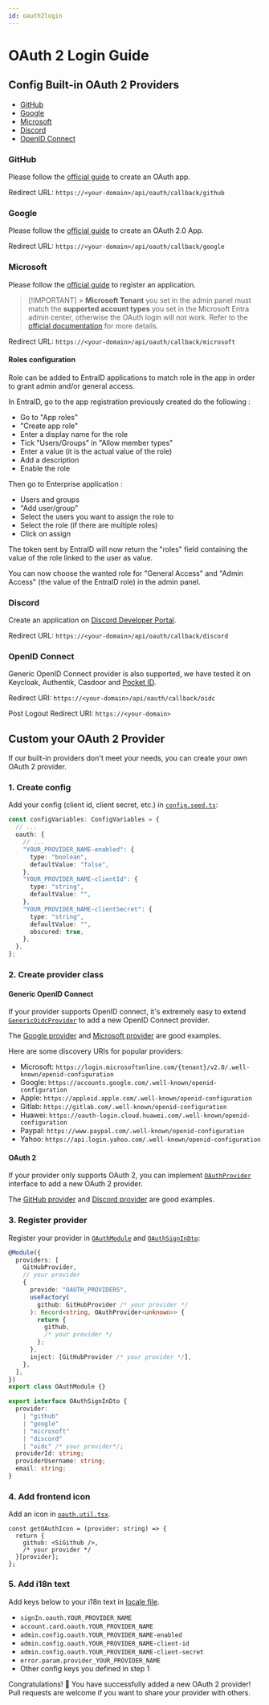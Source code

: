 ```yaml
---
id: oauth2login
---
```


# OAuth 2 Login Guide

## Config Built-in OAuth 2 Providers

- [GitHub](#github)
- [Google](#google)
- [Microsoft](#microsoft)
- [Discord](#discord)
- [OpenID Connect](#openid-connect)

### GitHub

Please follow the [official guide](https://docs.github.com/en/apps/oauth-apps/building-oauth-apps/creating-an-oauth-app) to create an OAuth app.

Redirect URL: `https://<your-domain>/api/oauth/callback/github`

### Google

Please follow the [official guide](https://developers.google.com/identity/protocols/oauth2/web-server#prerequisites) to create an OAuth 2.0 App.

Redirect URL: `https://<your-domain>/api/oauth/callback/google`

### Microsoft

Please follow the [official guide](https://docs.microsoft.com/en-us/azure/active-directory/develop/quickstart-register-app) to register an application.

> [!IMPORTANT] > **Microsoft Tenant** you set in the admin panel must match the **supported account types** you set in the Microsoft Entra admin center, otherwise the OAuth login will not work. Refer to the [official documentation](https://learn.microsoft.com/en-us/entra/identity-platform/v2-protocols-oidc#find-your-apps-openid-configuration-document-uri) for more details.

Redirect URL: `https://<your-domain>/api/oauth/callback/microsoft`

#### Roles configuration

Role can be added to EntraID applications to match role in the app in order to grant admin and/or general access.

In EntraID, go to the app registration previously created do the following :

- Go to "App roles"
- "Create app role"
- Enter a display name for the role
- Tick "Users/Groups" in "Allow member types"
- Enter a value (it is the actual value of the role)
- Add a description
- Enable the role

Then go to Enterprise application :

- Users and groups
- "Add user/group"
- Select the users you want to assign the role to
- Select the role (if there are multiple roles)
- Click on assign

The token sent by EntraID will now return the "roles" field containing the value of the role linked to the user as value.

You can now choose the wanted role for "General Access" and "Admin Access" (the value of the EntraID role) in the admin panel.

### Discord

Create an application on [Discord Developer Portal](https://discord.com/developers/applications).

Redirect URL: `https://<your-domain>/api/oauth/callback/discord`

### OpenID Connect

Generic OpenID Connect provider is also supported, we have tested it on Keycloak, Authentik, Casdoor and [Pocket ID](https://github.com/stonith404/pocket-id).

Redirect URI: `https://<your-domain>/api/oauth/callback/oidc`

Post Logout Redirect URI: `https://<your-domain>`

## Custom your OAuth 2 Provider

If our built-in providers don't meet your needs, you can create your own OAuth 2 provider.

### 1. Create config

Add your config (client id, client secret, etc.) in [`config.seed.ts`](https://github.com/stonith404/pingvin-share/blob/main/backend/prisma/seed/config.seed.ts):

```ts
const configVariables: ConfigVariables = {
  // ...
  oauth: {
    // ...
    "YOUR_PROVIDER_NAME-enabled": {
      type: "boolean",
      defaultValue: "false",
    },
    "YOUR_PROVIDER_NAME-clientId": {
      type: "string",
      defaultValue: "",
    },
    "YOUR_PROVIDER_NAME-clientSecret": {
      type: "string",
      defaultValue: "",
      obscured: true,
    },
  },
};
```

### 2. Create provider class

#### Generic OpenID Connect

If your provider supports OpenID connect, it's extremely easy to extend [`GenericOidcProvider`](https://github.com/stonith404/pingvin-share/blob/main/backend/src/oauth/provider/genericOidc.provider.ts) to add a new OpenID Connect provider.

The [Google provider](https://github.com/stonith404/pingvin-share/blob/main/backend/src/oauth/provider/google.provider.ts) and [Microsoft provider](https://github.com/stonith404/pingvin-share/blob/main/backend/src/oauth/provider/microsoft.provider.ts) are good examples.

Here are some discovery URIs for popular providers:

- Microsoft: `https://login.microsoftonline.com/{tenant}/v2.0/.well-known/openid-configuration`
- Google: `https://accounts.google.com/.well-known/openid-configuration`
- Apple: `https://appleid.apple.com/.well-known/openid-configuration`
- Gitlab: `https://gitlab.com/.well-known/openid-configuration`
- Huawei: `https://oauth-login.cloud.huawei.com/.well-known/openid-configuration`
- Paypal: `https://www.paypal.com/.well-known/openid-configuration`
- Yahoo: `https://api.login.yahoo.com/.well-known/openid-configuration`

#### OAuth 2

If your provider only supports OAuth 2, you can implement [`OAuthProvider`](https://github.com/stonith404/pingvin-share/blob/main/backend/src/oauth/provider/oauthProvider.interface.ts) interface to add a new OAuth 2 provider.

The [GitHub provider](https://github.com/stonith404/pingvin-share/blob/main/backend/src/oauth/provider/github.provider.ts) and [Discord provider](https://github.com/stonith404/pingvin-share/blob/main/backend/src/oauth/provider/discord.provider.ts) are good examples.

### 3. Register provider

Register your provider in [`OAuthModule`](https://github.com/stonith404/pingvin-share/blob/main/backend/src/oauth/oauth.module.ts) and [`OAuthSignInDto`](https://github.com/stonith404/pingvin-share/blob/main/backend/src/oauth/dto/oauthSignIn.dto.ts):

```ts
@Module({
  providers: [
    GitHubProvider,
    // your provider
    {
      provide: "OAUTH_PROVIDERS",
      useFactory(
        github: GitHubProvider /* your provider */
      ): Record<string, OAuthProvider<unknown>> {
        return {
          github,
          /* your provider */
        };
      },
      inject: [GitHubProvider /* your provider */],
    },
  ],
})
export class OAuthModule {}
```

```ts
export interface OAuthSignInDto {
  provider:
    | "github"
    | "google"
    | "microsoft"
    | "discord"
    | "oidc" /* your provider*/;
  providerId: string;
  providerUsername: string;
  email: string;
}
```

### 4. Add frontend icon

Add an icon in [`oauth.util.tsx`](https://github.com/stonith404/pingvin-share/blob/main/frontend/src/utils/oauth.util.tsx).

```tsx
const getOAuthIcon = (provider: string) => {
  return {
    github: <SiGithub />,
    /* your provider */
  }[provider];
};
```

### 5. Add i18n text

Add keys below to your i18n text in [locale file](https://github.com/stonith404/pingvin-share/blob/main/frontend/src/i18n/translations/en-US.ts).

- `signIn.oauth.YOUR_PROVIDER_NAME`
- `account.card.oauth.YOUR_PROVIDER_NAME`
- `admin.config.oauth.YOUR_PROVIDER_NAME-enabled`
- `admin.config.oauth.YOUR_PROVIDER_NAME-client-id`
- `admin.config.oauth.YOUR_PROVIDER_NAME-client-secret`
- `error.param.provider_YOUR_PROVIDER_NAME`
- Other config keys you defined in step 1

Congratulations! 🎉 You have successfully added a new OAuth 2 provider! Pull requests are welcome if you want to share your provider with others.

